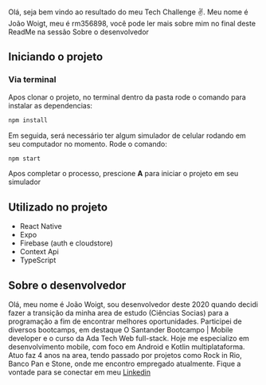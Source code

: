 Olá, seja bem vindo ao resultado do meu Tech Challenge ✌️. Meu nome é João Woigt, meu é rm356898, você pode ler mais sobre mim no final deste ReadMe na sessão Sobre o desenvolvedor

## Iniciando o projeto

### Via terminal

Apos clonar o projeto, no terminal dentro da pasta rode o comando para instalar as dependencias:

```bash
npm install
```

Em seguida, será necessário ter algum simulador de celular rodando em seu computador no momento. Rode o comando:

```bash
npm start
```

Apos completar o processo, prescione **A** para iniciar o projeto em seu simulador

## Utilizado no projeto

- React Native
- Expo
- Firebase (auth e cloudstore)
- Context Api
- TypeScript

## Sobre o desenvolvedor

Olá, meu nome é João Woigt, sou desenvolvedor deste 2020 quando decidi fazer a transição da minha area de estudo (Ciências Socias) para a programação a fim de encontrar melhores oportunidades. Participei de diversos bootcamps, em destaque O Santander Bootcampo | Mobile developer e o curso da Ada Tech Web full-stack. Hoje me especializo em desenvolvimento mobile, com foco em Android e Kotlin multiplataforma. Atuo faz 4 anos na area, tendo passado por projetos como Rock in Rio, Banco Pan e Stone, onde me encontro empregado atualmente.
Fique a vontade para se conectar em meu [Linkedin](https://www.linkedin.com/in/joaowoigt/)
